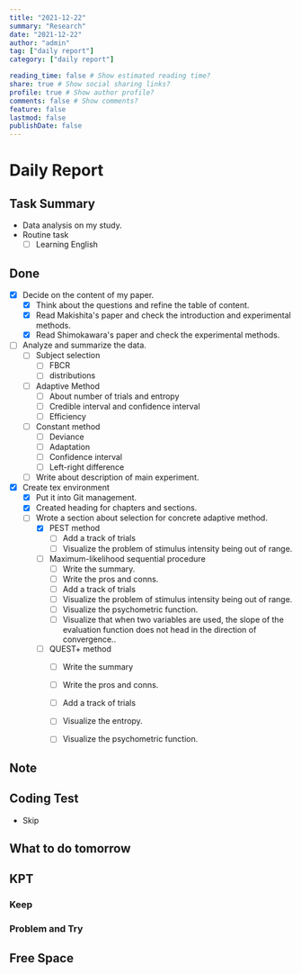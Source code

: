 ```yaml
---
title: "2021-12-22"
summary: "Research"
date: "2021-12-22"
author: "admin"
tag: ["daily report"]
category: ["daily report"]

reading_time: false # Show estimated reading time?
share: true # Show social sharing links?
profile: true # Show author profile?
comments: false # Show comments?
feature: false
lastmod: false
publishDate: false
---
```


# Daily Report

## Task Summary

- Data analysis on my study.
- Routine task
  - [ ] Learning English

## Done

- [x] Decide on the content of my paper.
  - [x] Think about the questions and refine the table of content.
  - [x] Read Makishita's paper and check the introduction and experimental methods.
  - [x] Read Shimokawara's paper and check the experimental methods.
- [ ] Analyze and summarize the data.
  - [ ] Subject selection
    - [ ] FBCR
    - [ ] distributions
  - [ ] Adaptive Method
    - [ ] About number of trials and entropy
    - [ ] Credible interval and confidence interval
    - [ ] Efficiency
  - [ ] Constant method
    - [ ] Deviance
    - [ ] Adaptation
    - [ ] Confidence interval
    - [ ] Left-right difference
  - [ ] Write about description of main experiment.
- [x] Create tex environment
  - [x] Put it into Git management.
  - [x] Created heading for chapters and sections.
  - [ ] Wrote a section about selection for concrete adaptive method.
    - [x] PEST method
      - [ ] Add a track of trials
      - [ ] Visualize the problem of stimulus intensity being out of range.
    - [ ] Maximum-likelihood sequential procedure
      - [ ] Write the summary.
      - [ ] Write the pros and conns.
      - [ ] Add a track of trials
      - [ ] Visualize the problem of stimulus intensity being out of range.
      - [ ] Visualize the psychometric function.
      - [ ] Visualize that when two variables are used, the slope of the evaluation function does not head in the direction of convergence..
    - [ ] QUEST+ method
      - [ ] Write the summary
      - [ ] Write the pros and conns.
      - [ ] Add a track of trials
      - [ ] Visualize the entropy.
      - [ ] Visualize the psychometric function.


## Note


## Coding Test

- Skip

## What to do tomorrow

## KPT

### Keep

### Problem and Try

## Free Space
